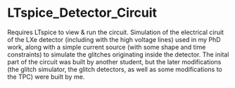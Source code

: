 # LTspice_Detector_Circuit
Requires LTspice to view & run the circuit.
Simulation of the electrical ciruit of the LXe detector (including with the high voltage lines) used in my PhD work, along with a simple current source (with some shape and time constraints) to simulate the glitches originating inside the detector. The inital part of the circuit was built by another student, but the later modifications (the glitch simulator, the glitch detectors, as well as some modifications to the TPC) were built by me.
